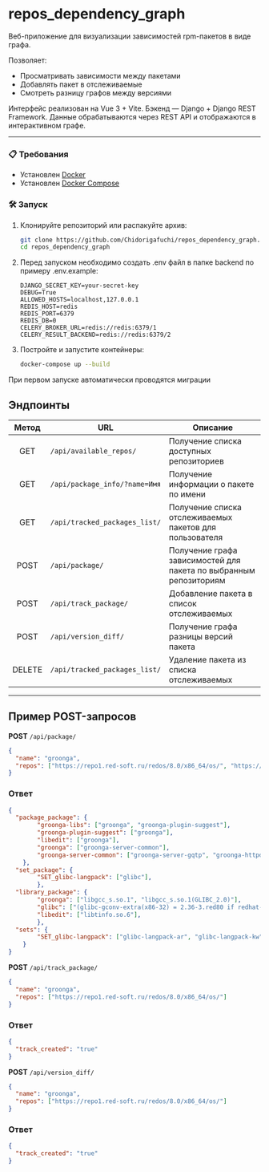 # repos_dependency_graph

Веб-приложение для визуализации зависимостей rpm-пакетов в виде графа. 

Позволяет:

- Просматривать зависимости между пакетами
- Добавлять пакет в отслеживаемые
- Смотреть разницу графов между версиями 

Интерфейс реализован на Vue 3 + Vite.
Бэкенд — Django + Django REST Framework.
Данные обрабатываются через REST API и отображаются в интерактивном графе.

---

### 📋 Требования

- Установлен [Docker](https://www.docker.com/)
- Установлен [Docker Compose](https://docs.docker.com/compose/)

### 🛠 Запуск

1. Клонируйте репозиторий или распакуйте архив:

   ```bash
   git clone https://github.com/Chidorigafuchi/repos_dependency_graph.git
   cd repos_dependency_graph
   ```
2. Перед запуском необходимо создать .env файл в папке backend по примеру .env.example:

   ```env
   DJANGO_SECRET_KEY=your-secret-key
   DEBUG=True
   ALLOWED_HOSTS=localhost,127.0.0.1
   REDIS_HOST=redis
   REDIS_PORT=6379
   REDIS_DB=0
   CELERY_BROKER_URL=redis://redis:6379/1
   CELERY_RESULT_BACKEND=redis://redis:6379/2
   ```
3. Постройте и запустите контейнеры:

   ```bash
   docker-compose up --build
   ```
При первом запуске автоматически проводятся миграции


## Эндпоинты

| Метод  | URL                             | Описание |
|:------:|---------------------------------|-------------------------------------------------------------------|
| GET    | `/api/available_repos/`                   | Получение списка доступных репозиториев           |
| GET    | `/api/package_info/?name=Имя`   | Получение информации о пакете по имени                  |
| GET    | `/api/tracked_packages_list/`   | Получение списка отслеживаемых пакетов для пользователя           |
| POST   | `/api/package/`                 | Получение графа зависимостей для пакета по выбранным репозиториям |
| POST   | `/api/track_package/`           | Добавление пакета в список отслеживаемых          |
| POST   | `/api/version_diff/`            | Получение графа разницы версий пакета |
| DELETE | `/api/tracked_packages_list/`   | Удаление пакета из списка отслеживаемых          |
---


## Пример POST-запросов

**POST** `/api/package/`

```json
{
  "name": "groonga",
  "repos": ["https://repo1.red-soft.ru/redos/8.0/x86_64/os/", "https://repo1.red-soft.ru/redos/8.0/x86_64/updates/"],
}
```
### Ответ
```json
{
  "package_package": {
        "groonga-libs": ["groonga", "groonga-plugin-suggest"],
        "groonga-plugin-suggest": ["groonga"],
        "libedit": ["groonga"],
        "groonga": ["groonga-server-common"],
        "groonga-server-common": ["groonga-server-gqtp", "groonga-httpd"]
    },
  "set_package": {
        "SET_glibc-langpack": ["glibc"],
        },
  "library_package": {
        "groonga": ["libgcc_s.so.1", "libgcc_s.so.1(GLIBC_2.0)"],
        "glibc": ["(glibc-gconv-extra(x86-32) = 2.36-3.red80 if redhat-rpm-config)"],
        "libedit": ["libtinfo.so.6"],
        },
  "sets": {
        "SET_glibc-langpack": ["glibc-langpack-ar", "glibc-langpack-kw"]
    }
}
```

**POST** `/api/track_package/`

```json
{
  "name": "groonga",
  "repos": ["https://repo1.red-soft.ru/redos/8.0/x86_64/os/"]
}
```
### Ответ
```json
{
  "track_created": "true"
}
```

**POST** `/api/version_diff/`

```json
{
  "name": "groonga",
  "repos": ["https://repo1.red-soft.ru/redos/8.0/x86_64/os/"]
}
```
### Ответ
```json
{
  "track_created": "true"
}
```